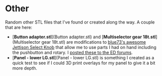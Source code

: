 # Other

Random other STL files that I've found or created along the way.  A couple that are here:
* [**Button adapter.stl**](Button adapter.stl) and [**Multiselector gear 18t.stl**](Multiselector gear 18t.stl)
are modifications to [blue73's awesome Jettison Select Knob](https://forums.eagle.ru/showthread.php?t=239718)
that allow me to use parts I had on hand including the pushbutton and rotary.  I [posted these to the ED
forums](https://forums.eagle.ru/showpost.php?p=4471487&postcount=58).
* [**Panel - lower LG.stl**](Panel - lower LG.stl) is something I created as a quick test to see if I
could 3D print overlays for my panel to give it a bit more depth.
